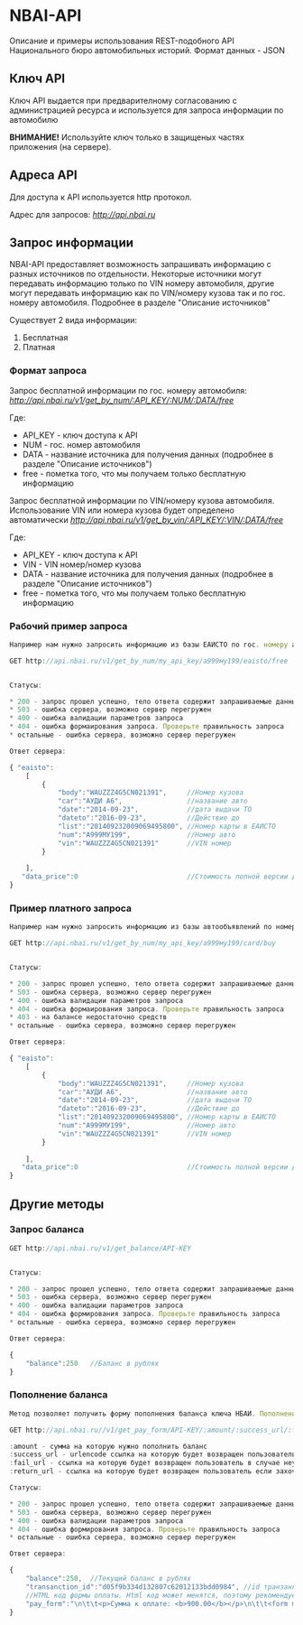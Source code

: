 # NBAI-API
Описание и примеры использования REST-подобного API Национального бюро автомобильных историй. Формат данных - JSON
## Ключ API

Ключ API выдается при предварителному согласованию с администрацией ресурса и используется для запроса информации по автомобилю

**ВНИМАНИЕ!** Используйте ключ только в защищеных частях приложения (на сервере).

## Адреса API
Для доступа к API используется http протокол. 

Адрес для запросов:
*http://api.nbai.ru*

## Запрос информации
NBAI-API предоставляет возможность запрашивать информацию с разных источников по отдельности. 
Некоторые источники могут передавать информацию только по VIN номеру автомобиля, другие могут передавать информацию как по VIN/номеру кузова так и по гос. номеру автомобиля. Подробнее в разделе "Описание источников"

Существует 2 вида информации:

1. Бесплатная
2. Платная

### Формат запроса

Запрос бесплатной информации по гос. номеру автомобиля:
*http://api.nbai.ru/v1/get_by_num/:API_KEY/:NUM/:DATA/free*

Где:
* API_KEY - ключ доступа к API
* NUM - гос. номер автомобиля
* DATA - название источника для получения данных (подробнее в разделе "Описание источников")
* free - пометка того, что мы получаем только бесплатную информацию

Запрос бесплатной информации по VIN/номеру кузова автомобиля. Использование VIN или номера кузова будет определено автоматически
*http://api.nbai.ru/v1/get_by_vin/:API_KEY/:VIN/:DATA/free*

Где:
* API_KEY - ключ доступа к API
* VIN - VIN номер/номер кузова
* DATA - название источника для получения данных (подробнее в разделе "Описание источников")
* free - пометка того, что мы получаем только бесплатную информацию


### Рабочий пример запроса
```javascript
Например нам нужно запросить информацию из базы ЕАИСТО по гос. номеру а999му199

GET http://api.nbai.ru/v1/get_by_num/my_api_key/а999му199/eaisto/free


Статусы:

* 200 - запрос прошел успешно, тело ответа содержит запрашиваемые данные
* 503 - ошибка сервера, возможно сервер перегружен
* 400 - ошибка валидации параметров запроса
* 404 - ошибка формаирования запроса. Проверьте правильность запроса
* остальные - ошибка сервера, возможно сервер перегружен

Ответ сервера:

{ "eaisto":
	[
		{
			"body":"WAUZZZ4G5CN021391", 	//Номер кузова
			"car":"АУДИ А6",				//название авто
			"date":"2014-09-23",			//дата выдачи ТО
			"dateto":"2016-09-23",			//Действие до
			"list":"201409232009069495800",	//Номер карты в ЕАИСТО
			"num":"А999МУ199",				//Номер авто
			"vin":"WAUZZZ4G5CN021391"		//VIN номер
		}
		
	],
   "data_price":0							//Стоимость полной версии данных в рублях
}


```

### Пример платного запроса
```javascript
Например нам нужно запросить информацию из базы автообъявлений по номеру А999МУ199. Стоимость данных - 700р

GET http://api.nbai.ru/v1/get_by_num/my_api_key/а999му199/card/buy


Статусы:

* 200 - запрос прошел успешно, тело ответа содержит запрашиваемые данные
* 503 - ошибка сервера, возможно сервер перегружен
* 400 - ошибка валидации параметров запроса
* 404 - ошибка формаирования запроса. Проверьте правильность запроса
* 403 - на балансе недостаточно средств
* остальные - ошибка сервера, возможно сервер перегружен

Ответ сервера:

{ "eaisto":
	[
		{
			"body":"WAUZZZ4G5CN021391", 	//Номер кузова
			"car":"АУДИ А6",				//название авто
			"date":"2014-09-23",			//дата выдачи ТО
			"dateto":"2016-09-23",			//Действие до
			"list":"201409232009069495800",	//Номер карты в ЕАИСТО
			"num":"А999МУ199",				//Номер авто
			"vin":"WAUZZZ4G5CN021391"		//VIN номер
		}
		
	],
   "data_price":0							//Стоимость полной версии данных в рублях
}


```

## Другие методы
### Запрос баланса

```javascript
GET http://api.nbai.ru/v1/get_balance/API-KEY


Статусы:

* 200 - запрос прошел успешно, тело ответа содержит запрашиваемые данные
* 503 - ошибка сервера, возможно сервер перегружен
* 400 - ошибка валидации параметров запроса
* 404 - ошибка формирования запроса. Проверьте правильность запроса
* остальные - ошибка сервера, возможно сервер перегружен

Ответ сервера:

{ 
	"balance":250	//Баланс в рублях
}


```

### Пополнение баланса

```javascript
Метод позволяет получить форму пополнения баланса ключа НБАИ. Пополнение баланса можно вызывать непосредственно перед покупкой отчета (например когда баланс пополняет ваш клиент), или заранее.

GET http://api.nbai.ru//v1/get_pay_form/API-KEY/:amount/:success_url/:fail_url/:return_url

:amount - сумма на которую нужно пополнить баланс
:success_url - urlencode ссылка на которую будет возвращен пользователь после оплаты (для PHP функция urlencode для JavaScript - encodeURIComponent)
:fail_url - ссылка на которую будет возвращен пользователь в случае неудачной оплаты
:return_url - ссылка на которую будет возвращен пользователь если захочет вернутся обратно в магазин

Статусы:

* 200 - запрос прошел успешно, тело ответа содержит запрашиваемые данные
* 503 - ошибка сервера, возможно сервер перегружен
* 400 - ошибка валидации параметров запроса
* 404 - ошибка формирования запроса. Проверьте правильность запроса
* остальные - ошибка сервера, возможно сервер перегружен

Ответ сервера:

{ 
	"balance":250,	//Текущий баланс в рублях
	"transanction_id":"d05f9b334d132807c62012133bdd0984", //id транзанкции в платежной системе
	//HTML код формы оплаты. Html код может менятся, поэтому рекомендуется использовать его для пополнения счета. Автоматическая отправка этой формы возможна с помощью jQuery
	"pay_form":"\n\t\t<p>Сумма к оплате: <b>900.00</b></p>\n\t\t<form method =\"post\" action =\"https://www.moneta.ru/assistant.htm\" id=\"payform\"> \n\t\t\t<input type=\"hidden\" name=\"MNT_ID\" value=\"74377777\">  \n\t\t\t<input type=\"hidden\" name=\"MNT_TRANSACTION_ID\" value=\"321\"> \n\t\t\t<input type=\"hidden\" name=\"MNT_CURRENCY_CODE\" value=\"RUB\"> \n\t\t\t<input type=\"hidden\" name=\"MNT_AMOUNT\" value=\"900.00\"> \n\t\t\t<input type=\"hidden\" name=\"MNT_SIGNATURE\" value=\"d10e3a5ecd84a27c18f4d6d31248b1ec\"> \n\t\t\t<input type=\"hidden\" name=\"MNT_TEST_MODE\" value=\"1\">\n\t\t\t<input type=\"hidden\" name=\"MNT_CUSTOM1\" value=\"d05f9b334d132807c62012133bdd0984\">\n\t\t\t<input type=\"hidden\" name=\"MNT_SUCCESS_URL\" value=\"http://google.ru\">\n\t\t\t<input type=\"hidden\" name=\"MNT_FAIL_URL\" value=\"3\">\n\t\t\t<input type=\"hidden\" name=\"MNT_RETURN_URL\" value=\"4\">\n\t\t\t\n\t\t\t<input type=\"submit\" value=\"Оплатить заказ\"> \n\t\t</form>\n\n"
}


```
